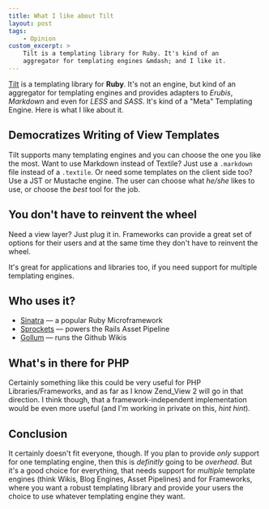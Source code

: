 ```yaml
---
title: What I like about Tilt
layout: post
tags:
    - Opinion
custom_excerpt: > 
    Tilt is a templating library for Ruby. It's kind of an 
    aggregator for templating engines &mdash; and I like it.
---
```

[Tilt](https://github.com/rtomayko/tilt) is a templating library for **Ruby**. It's not an 
engine, but kind of an aggregator for templating engines and provides
adapters to _Erubis_, _Markdown_ and even for _LESS_ and _SASS_. It's kind of
a "Meta" Templating Engine. Here is what I like about it.

## Democratizes Writing of View Templates

Tilt supports many templating engines and you can choose the one you
like the most. Want to use Markdown instead of Textile? Just use a
`.markdown` file instead of a `.textile`. Or need some templates on the
client side too? Use a JST or Mustache engine. The user can choose what
*he/she* likes to use, or choose the *best* tool for the job.

## You don't have to reinvent the wheel

Need a view layer? Just plug it in. Frameworks can provide a great
set of options for their users and at the same time they don't have to
reinvent the wheel.

It's great for applications and libraries too, if you need support for
multiple templating engines.

## Who uses it?

 * [Sinatra](http://sinatrarb.com) &mdash; a popular Ruby Microframework
 * [Sprockets](https://github.com/sstephenson/sprockets) &mdash; powers the
   Rails Asset Pipeline
 * [Gollum](https://github.com/github/gollum) &mdash; runs the Github Wikis

## What's in there for PHP

Certainly something like this could be very useful for PHP Libraries/Frameworks, 
and as far as I know Zend_View 2 will go in that direction. I think though, that a
framework-independent implementation would be even more useful (and I'm
working in private on this, _hint hint_).

## Conclusion

It certainly doesn't fit everyone, though. If you plan to provide
_only_ support for one templating engine, then this is _definitly_ going
to be _overhead_. But it's a good choice for everything, that needs support for 
_multiple_ template engines (think Wikis, Blog Engines, Asset Pipelines) and 
for Frameworks, where you want a robust templating library 
and provide your users the choice to use whatever templating engine they
want.
